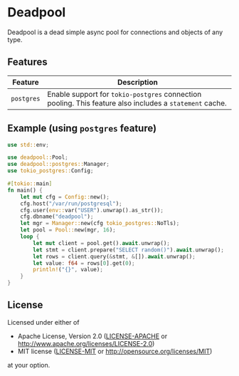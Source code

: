 # Deadpool

Deadpool is a dead simple async pool for connections and objects
of any type.

## Features

Feature             | Description
------------------- | --------------------------------------
`postgres`          | Enable support for `tokio-postgres` connection pooling. This feature also includes a `statement` cache.

## Example (using `postgres` feature)

```rust
use std::env;

use deadpool::Pool;
use deadpool::postgres::Manager;
use tokio_postgres::Config;

#[tokio::main]
fn main() {
    let mut cfg = Config::new();
    cfg.host("/var/run/postgresql");
    cfg.user(env::var("USER").unwrap().as_str());
    cfg.dbname("deadpool");
    let mgr = Manager::new(cfg tokio_postgres::NoTls);
    let pool = Pool::new(mgr, 16);
    loop {
        let mut client = pool.get().await.unwrap();
        let stmt = client.prepare("SELECT random()").await.unwrap();
        let rows = client.query(&stmt, &[]).await.unwrap();
        let value: f64 = rows[0].get(0);
        println!("{}", value);
    }
}
```

## License

Licensed under either of

 * Apache License, Version 2.0 ([LICENSE-APACHE](LICENSE-APACHE) or http://www.apache.org/licenses/LICENSE-2.0)
 * MIT license ([LICENSE-MIT](LICENSE-MIT) or http://opensource.org/licenses/MIT)

at your option.
